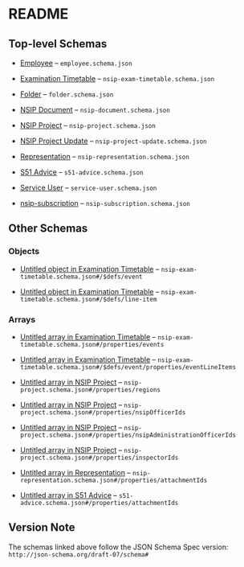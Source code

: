 # README

## Top-level Schemas

*   [Employee](./employee.md) – `employee.schema.json`

*   [Examination Timetable](./nsip-exam-timetable.md "Examination Timetable for an NSIP Project") – `nsip-exam-timetable.schema.json`

*   [Folder](./folder.md "Folders can have optional parents") – `folder.schema.json`

*   [NSIP Document](./nsip-document.md) – `nsip-document.schema.json`

*   [NSIP Project](./nsip-project.md "Subset of Pins Data Model \[Case]") – `nsip-project.schema.json`

*   [NSIP Project Update](./nsip-project-update.md "NSIP Project Update (formerly known as Banners)") – `nsip-project-update.schema.json`

*   [Representation](./nsip-representation.md) – `nsip-representation.schema.json`

*   [S51 Advice](./s51-advice.md) – `s51-advice.schema.json`

*   [Service User](./service-user.md "Service User of the planning inspectorate") – `service-user.schema.json`

*   [nsip-subscription](./nsip-subscription.md "Subscribers are a subset of Service Users, part of the PINS Data Model") – `nsip-subscription.schema.json`

## Other Schemas

### Objects

*   [Untitled object in Examination Timetable](./nsip-exam-timetable-defs-event.md) – `nsip-exam-timetable.schema.json#/$defs/event`

*   [Untitled object in Examination Timetable](./nsip-exam-timetable-defs-line-item.md) – `nsip-exam-timetable.schema.json#/$defs/line-item`

### Arrays

*   [Untitled array in Examination Timetable](./nsip-exam-timetable-properties-events.md) – `nsip-exam-timetable.schema.json#/properties/events`

*   [Untitled array in Examination Timetable](./nsip-exam-timetable-defs-event-properties-eventlineitems.md) – `nsip-exam-timetable.schema.json#/$defs/event/properties/eventLineItems`

*   [Untitled array in NSIP Project](./nsip-project-properties-regions.md) – `nsip-project.schema.json#/properties/regions`

*   [Untitled array in NSIP Project](./nsip-project-properties-nsipofficerids.md) – `nsip-project.schema.json#/properties/nsipOfficerIds`

*   [Untitled array in NSIP Project](./nsip-project-properties-nsipadministrationofficerids.md) – `nsip-project.schema.json#/properties/nsipAdministrationOfficerIds`

*   [Untitled array in NSIP Project](./nsip-project-properties-inspectorids.md) – `nsip-project.schema.json#/properties/inspectorIds`

*   [Untitled array in Representation](./nsip-representation-properties-attachmentids.md) – `nsip-representation.schema.json#/properties/attachmentIds`

*   [Untitled array in S51 Advice](./s51-advice-properties-attachmentids.md) – `s51-advice.schema.json#/properties/attachmentIds`

## Version Note

The schemas linked above follow the JSON Schema Spec version: `http://json-schema.org/draft-07/schema#`
